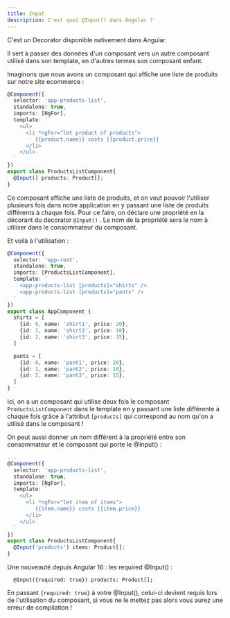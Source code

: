 ```yaml
---
title: Input
description: C'est quoi @Input() dans Angular ?
---
```


C'est un Decorator disponible nativement dans Angular.

Il sert à passer des données d'un composant vers un autre composant utilisé dans son template, en d'autres termes son composant enfant.

Imaginons que nous avons un composant qui affiche une liste de produits sur notre site ecommerce :

```typescript
@Component({
  selector: 'app-products-list',
  standalone: true,
  imports: [NgFor],
  template: `
    <ul>
      <li *ngFor="let product of products">
         {{product.name}} costs {{product.price}}
      </li>
    </ul>
  `
})
export class ProductsListComponent{
  @Input() products: Product[];
}
```

Ce composant affiche une liste de produits, et on veut pouvoir l'utiliser plusieurs fois dans notre application en y passant une liste de produits différents à chaque fois. Pour ce faire, on déclare une propriété en la décorant du decorator  `@Input()`  . Le nom de la propriété sera le nom à utiliser dans le consommateur du composant.

Et voilà à l'utilisation :

```typescript
@Component({
  selector: 'app-root',
  standalone: true,
  imports: [ProductsListComponent],
  template: `
    <app-products-list [products]="shirts" />
    <app-products-list [products]="pants" />
  `
})
export class AppComponent {
  shirts = [
    {id: 0, name: 'shirt1', price: 20},
    {id: 1, name: 'shirt2', price: 10},
    {id: 2, name: 'shirt3', price: 15},
  ]

  pants = [
    {id: 0, name: 'pant1', price: 20},
    {id: 1, name: 'pant2', price: 10},
    {id: 2, name: 'pant3', price: 15},
  ]
}
```

Ici, on a un composant qui utilise deux fois le composant `ProductsListComponent` dans le template en y passant une liste différente à chaque fois grâce à l'attribut `[products]` qui correspond au nom qu'on a utilisé dans le composant ! 

On peut aussi  donner un nom différent à la propriété entre son consommateur et le composant qui porte le @Input() :
```typescript
...
@Component({
  selector: 'app-products-list',
  standalone: true,
  imports: [NgFor],
  template: `
    <ul>
      <li *ngFor="let item of items">
         {{item.name}} costs {{item.price}}
      </li>
    </ul>
  `
})
export class ProductsListComponent{
  @Input('products') items: Product[];
}
```

Une nouveauté depuis Angular 16 : les required  @Input()  :

```
  @Input({required: true}) products: Product[];
```

En passant  `{required: true}` à votre @Input(), celui-ci devient requis lors de l'utilisation du composant, si vous ne le mettez pas alors vous aurez une erreur de compilation !
